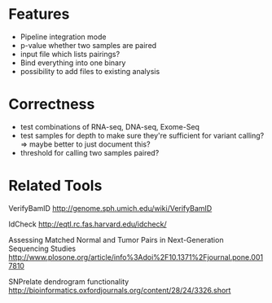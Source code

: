 Features
========

- Pipeline integration mode
- p-value whether two samples are paired
- input file which lists pairings?
- Bind everything into one binary
- possibility to add files to existing analysis


Correctness
===========

- test combinations of RNA-seq, DNA-seq, Exome-Seq
- test samples for depth to make sure they're sufficient for variant calling?
  => maybe better to just document this?
- threshold for calling two samples paired?


Related Tools
=============

VerifyBamID
http://genome.sph.umich.edu/wiki/VerifyBamID

IdCheck
http://eqtl.rc.fas.harvard.edu/idcheck/

Assessing Matched Normal and Tumor Pairs in Next-Generation Sequencing Studies 
http://www.plosone.org/article/info%3Adoi%2F10.1371%2Fjournal.pone.0017810

SNPrelate dendrogram functionality
http://bioinformatics.oxfordjournals.org/content/28/24/3326.short
